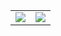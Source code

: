 <table align="center">
  <tr>
    <td>
      <img src="https://github-readme-stats.vercel.app/api?username=sdanialraza&count_private=true&hide=contribs&hide_border=true&include_all_commits=true&show=discussions_answered&show_icons=true&theme=react" />
    </td>
    <td>
      <img src="https://github-readme-stats.vercel.app/api/top-langs/?username=sdanialraza&hide=html,css&hide_border=true&layout=compact&theme=react" />
    </td>
  </tr>
</table>
